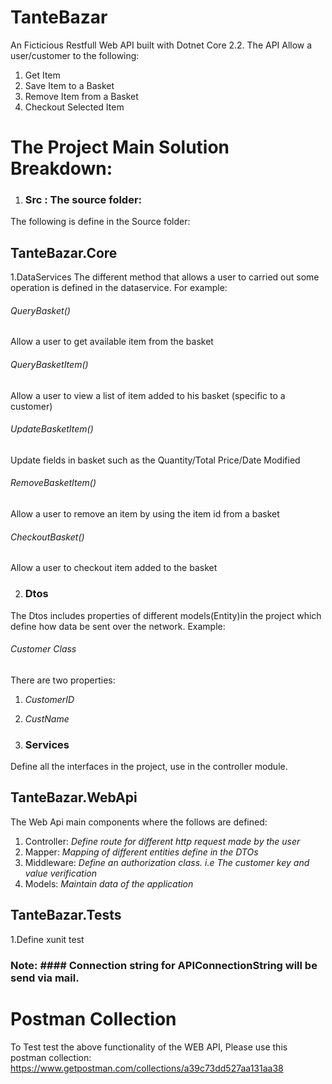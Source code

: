 # TanteBazar
An Ficticious Restfull Web API built with Dotnet Core 2.2.
The API Allow a user/customer to the following: 
1. Get Item
2. Save Item to a Basket
3. Remove Item from a Basket
4. Checkout Selected Item

# The Project Main Solution Breakdown:
 1. ### Src : The source folder:
 The following is define in the Source folder:
 ## TanteBazar.Core
 1.DataServices
The different method that allows a user to carried out some operation is defined in the dataservice.
For example: 
###### QueryBasket()
Allow a user to get available item from the basket
###### QueryBasketItem()
Allow a user to view a list of item added to his basket (specific to a customer)
###### UpdateBasketItem()
Update fields in basket such as the Quantity/Total Price/Date Modified
###### RemoveBasketItem()
Allow a user to remove an item by using the item id from a basket
###### CheckoutBasket()
Allow a user to checkout item added to the basket

2. ### Dtos
The Dtos includes properties of different models(Entity)in the project which define how data be sent over the network.
Example:
 ###### Customer Class
There are two properties: 
1. _CustomerID_
2. _CustName_

3. ### Services
Define all the interfaces in the project, use in the controller module.

## TanteBazar.WebApi 
The Web Api main components where the follows are defined:
1. Controller:
_Define route for different http request made by the user_
2. Mapper:
_Mapping of different entities define in the DTOs_
3. Middleware:
_Define an authorization class. i.e The customer key and value verification_
4. Models:
_Maintain data of the application_  

## TanteBazar.Tests
1.Define xunit test


### Note: #### Connection string for APIConnectionString will be send via mail.

# Postman Collection
To Test test the above functionality of the WEB API, Please use this postman collection: https://www.getpostman.com/collections/a39c73dd527aa131aa38
